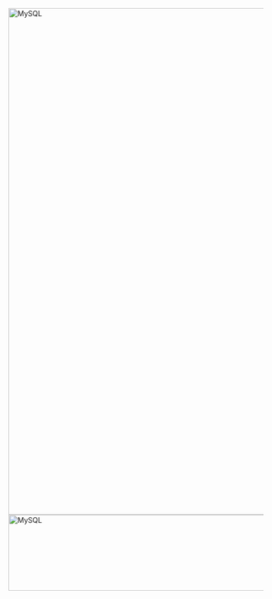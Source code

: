 <img src="https://user-images.githubusercontent.com/97188330/157154054-a42c979c-0777-439d-941d-12420195b3cf.png" width="1300" height="1000" alt="MySQL"/><br/>
<img src="https://user-images.githubusercontent.com/97188330/157154946-f05c28f1-fa9b-4860-9609-06979f341270.png" width="1000" height="150" alt="MySQL"/><br/>

